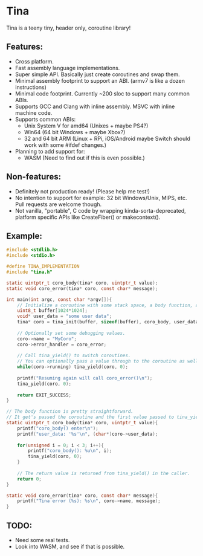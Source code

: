 # Tina
Tina is a teeny tiny, header only, coroutine library!

## Features:
* Cross platform.
* Fast assembly language implementations.
* Super simple API. Basically just create coroutines and swap them.
* Minimal assembly footprint to support an ABI. (armv7 is like a dozen instructions)
* Minimal code footprint. Currently ~200 sloc to support many common ABIs.
* Supports GCC and Clang with inline assembly. MSVC with inline machine code.
* Supports common ABIs:
  * Unix System V for amd64 (Unixes + maybe PS4?)
  * Win64 (64 bit Windows + maybe Xbox?)
  * 32 and 64 bit ARM (Linux + RPi, iOS/Android maybe Switch should work with some #ifdef changes.)
* Planning to add support for:
  * WASM (Need to find out if this is even possible.)

## Non-features:
* Definitely not production ready! (Please help me test!)
* No intention to support for example: 32 bit Windows/Unix, MIPS, etc. Pull requests are welcome though.
* Not vanilla, "portable", C code by wrapping kinda-sorta-deprecated, platform specific APIs like CreateFiber() or makecontext().

## Example:
```C
#include <stdlib.h>
#include <stdio.h>

#define TINA_IMPLEMENTATION
#include "tina.h"

static uintptr_t coro_body(tina* coro, uintptr_t value);
static void coro_error(tina* coro, const char* message);

int main(int argc, const char *argv[]){
	// Initialize a coroutine with some stack space, a body function, and some user data.
	uint8_t buffer[1024*1024];
	void* user_data = "some user data";
	tina* coro = tina_init(buffer, sizeof(buffer), coro_body, user_data);
	
	// Optionally set some debugging values.
	coro->name = "MyCoro";
	coro->error_handler = coro_error;
	
	// Call tina_yield() to switch coroutines.
	// You can optionally pass a value through to the coroutine as well.
	while(coro->running) tina_yield(coro, 0);
	
	printf("Resuming again will call coro_error()\n");
	tina_yield(coro, 0);
	
	return EXIT_SUCCESS;
}

// The body function is pretty straightforward.
// It get's passed the coroutine and the first value passed to tina_yield().
static uintptr_t coro_body(tina* coro, uintptr_t value){
	printf("coro_body() enter\n");
	printf("user_data: '%s'\n", (char*)coro->user_data);
	
	for(unsigned i = 0; i < 3; i++){
		printf("coro_body(): %u\n", i);
		tina_yield(coro, 0);
	}
	
	// The return value is returned from tina_yield() in the caller.
	return 0;
}

static void coro_error(tina* coro, const char* message){
	printf("Tina error (%s): %s\n", coro->name, message);
}
```

## TODO:
* Need some real tests.
* Look into WASM, and see if that is possible.
